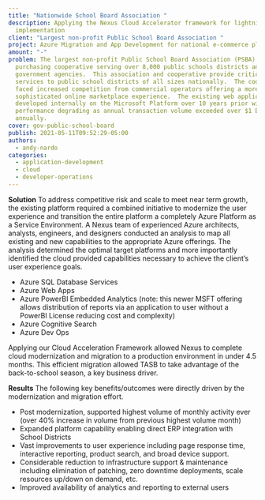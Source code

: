 ```yaml
---
title: "Nationwide School Board Association "
description: Applying the Nexus Cloud Accelerator framework for lightning fast
  implementation
client: "Largest non-profit Public School Board Association "
project: Azure Migration and App Development for national e-commerce platform
amount: "-"
problem: The largest non-profit Public School Board Association (PSBA) operate a
  purchasing cooperative serving over 8,000 public schools districts and
  government agencies.  This association and cooperative provide critical
  services to public school districts of all sizes nationally.  The cooperative
  faced increased competition from commercial operators offering a more
  sophisticated online marketplace experience.  The existing web application was
  developed internally on the Microsoft Platform over 10 years prior with
  performance degrading as annual transaction volume exceeded over $1 Billion
  annually.
cover: gov-public-school-board
publish: 2021-05-11T09:52:29-05:00
authors:
  - andy-nardo
categories:
  - application-development
  - cloud
  - developer-operations
---
```

**Solution**
To address competitive risk and scale to meet near term growth, the existing platform required a combined initiative to modernize the user experience and transition the entire platform a completely Azure Platform as a Service Environment.  A Nexus team of experienced Azure architects, analysts, engineers, and designers conducted an analysis to map all existing and new capabilities to the appropriate Azure offerings.   The analysis determined the optimal target platforms and more importantly identified the cloud provided capabilities necessary to achieve the client’s user experience goals.


* Azure SQL Database Services
* Azure Web Apps
* Azure PowerBI Embedded Analytics (note: this newer MSFT offering allows distribution of reports via an application to user without a PowerBI License reducing cost and complexity)
* Azure Cognitive Search
* Azure Dev Ops

Applying our Cloud Acceleration Framework allowed Nexus to complete cloud modernization and migration to a production environment in under 4.5 months. This efficient migration allowed TASB to take advantage of the back-to-school season, a key business driver.

**Results**
The following key benefits/outcomes were directly driven by the modernization and migration effort.

* Post modernization, supported highest volume of monthly activity ever (over 40% increase in volume from previous highest volume month)
* Expanded platform capability enabling direct ERP integration with School Districts
* Vast improvements to user experience including page response time, interactive reporting, product search, and broad device support.
* Considerable reduction to infrastructure support & maintenance including elimination of patching, zero downtime deployments, scale resources up/down on demand, etc.
* Improved availability of analytics and reporting to external users
